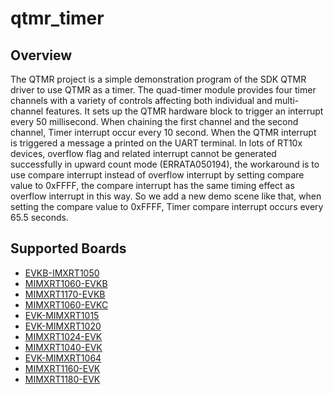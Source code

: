 # qtmr_timer

## Overview

The QTMR project is a simple demonstration program of the SDK QTMR driver to use QTMR as a timer.
The quad-timer module provides four timer channels with a variety of controls affecting both individual
and multi-channel features. 
It sets up the QTMR hardware block to trigger an interrupt every 50 millisecond.
When chaining the first channel and the second channel, Timer interrupt occur every 10 second.
When the QTMR interrupt is triggered a message a printed on the UART terminal.
In lots of RT10x devices, overflow flag and related interrupt cannot be generated successfully in upward 
count mode (ERRATA050194), the workaround is to use compare interrupt instead of overflow interrupt 
by setting compare value to 0xFFFF, the compare interrupt has the same timing effect as overflow interrupt 
in this way. So we add a new demo scene like that, when setting the compare value to 0xFFFF, Timer compare 
interrupt occurs every 65.5 seconds.

## Supported Boards
- [EVKB-IMXRT1050](../../../_boards/evkbimxrt1050/driver_examples/qtmr/timer/example_board_readme.md)
- [MIMXRT1060-EVKB](../../../_boards/evkbmimxrt1060/driver_examples/qtmr/timer/example_board_readme.md)
- [MIMXRT1170-EVKB](../../../_boards/evkbmimxrt1170/driver_examples/qtmr/timer/example_board_readme.md)
- [MIMXRT1060-EVKC](../../../_boards/evkcmimxrt1060/driver_examples/qtmr/timer/example_board_readme.md)
- [EVK-MIMXRT1015](../../../_boards/evkmimxrt1015/driver_examples/qtmr/timer/example_board_readme.md)
- [EVK-MIMXRT1020](../../../_boards/evkmimxrt1020/driver_examples/qtmr/timer/example_board_readme.md)
- [MIMXRT1024-EVK](../../../_boards/evkmimxrt1024/driver_examples/qtmr/timer/example_board_readme.md)
- [MIMXRT1040-EVK](../../../_boards/evkmimxrt1040/driver_examples/qtmr/timer/example_board_readme.md)
- [EVK-MIMXRT1064](../../../_boards/evkmimxrt1064/driver_examples/qtmr/timer/example_board_readme.md)
- [MIMXRT1160-EVK](../../../_boards/evkmimxrt1160/driver_examples/qtmr/timer/example_board_readme.md)
- [MIMXRT1180-EVK](../../../_boards/evkmimxrt1180/driver_examples/qtmr/timer/example_board_readme.md)
